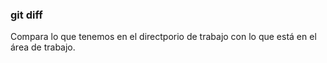 ### git diff
Compara lo que tenemos en el directporio de trabajo
con lo que está en el área de trabajo.